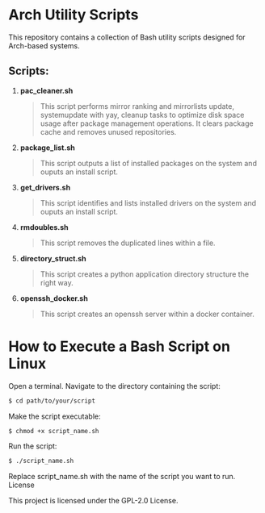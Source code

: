 # Arch Utility Scripts
  This repository contains a collection of Bash utility scripts designed for Arch-based systems.

## Scripts:

1. **pac_cleaner.sh**

   >This script performs mirror ranking and mirrorlists update, systemupdate with yay, cleanup tasks to optimize disk space usage after package management operations. It clears package cache and removes unused repositories.

2. **package_list.sh**

   >This script outputs a list of installed packages on the system and ouputs an install script.

3. **get_drivers.sh**

   >This script identifies and lists installed drivers on the system and ouputs an install script.

4. **rmdoubles.sh**

   >This script removes the duplicated lines within a file.

5. **directory_struct.sh**

    >This script creates a python application directory structure the right way.

5. **openssh_docker.sh**

    >This script creates an openssh server within a docker container.
   

# How to Execute a Bash Script on Linux

Open a terminal.
Navigate to the directory containing the script:
  ```bash
  $ cd path/to/your/script
  ```

Make the script executable:
  ```bash
  $ chmod +x script_name.sh
  ```

Run the script:
  ```bash
  $ ./script_name.sh
  ```

Replace script_name.sh with the name of the script you want to run.
License

This project is licensed under the GPL-2.0 License.
